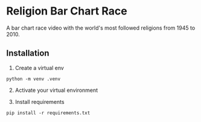# Religion Bar Chart Race

A bar chart race video with the world's most followed religions from 1945 to 2010.

## Installation

1. Create a virtual env

```
python -m venv .venv
```

2. Activate your virtual environment

3. Install requirements

```
pip install -r requirements.txt
```
